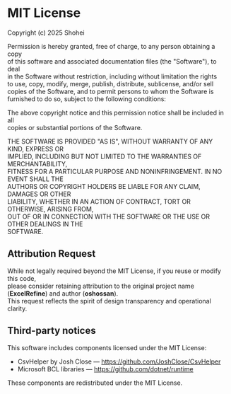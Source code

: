 # MIT License

Copyright (c) 2025 Shohei

Permission is hereby granted, free of charge, to any person obtaining a copy  
of this software and associated documentation files (the "Software"), to deal  
in the Software without restriction, including without limitation the rights  
to use, copy, modify, merge, publish, distribute, sublicense, and/or sell  
copies of the Software, and to permit persons to whom the Software is  
furnished to do so, subject to the following conditions:

The above copyright notice and this permission notice shall be included in all  
copies or substantial portions of the Software.

THE SOFTWARE IS PROVIDED "AS IS", WITHOUT WARRANTY OF ANY KIND, EXPRESS OR  
IMPLIED, INCLUDING BUT NOT LIMITED TO THE WARRANTIES OF MERCHANTABILITY,  
FITNESS FOR A PARTICULAR PURPOSE AND NONINFRINGEMENT. IN NO EVENT SHALL THE  
AUTHORS OR COPYRIGHT HOLDERS BE LIABLE FOR ANY CLAIM, DAMAGES OR OTHER  
LIABILITY, WHETHER IN AN ACTION OF CONTRACT, TORT OR OTHERWISE, ARISING FROM,  
OUT OF OR IN CONNECTION WITH THE SOFTWARE OR THE USE OR OTHER DEALINGS IN THE  
SOFTWARE.

## Attribution Request

While not legally required beyond the MIT License, if you reuse or modify this code,  
please consider retaining attribution to the original project name (**ExcelRefine**) and author (**oshossan**).  
This request reflects the spirit of design transparency and operational clarity.

## Third-party notices

This software includes components licensed under the MIT License:

- CsvHelper by Josh Close — https://github.com/JoshClose/CsvHelper  
- Microsoft BCL libraries — https://github.com/dotnet/runtime

These components are redistributed under the MIT License.